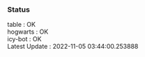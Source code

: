 ### Status


table : OK  
hogwarts : OK  
icy-bot : OK  
Latest Update : 2022-11-05 03:44:00.253888
